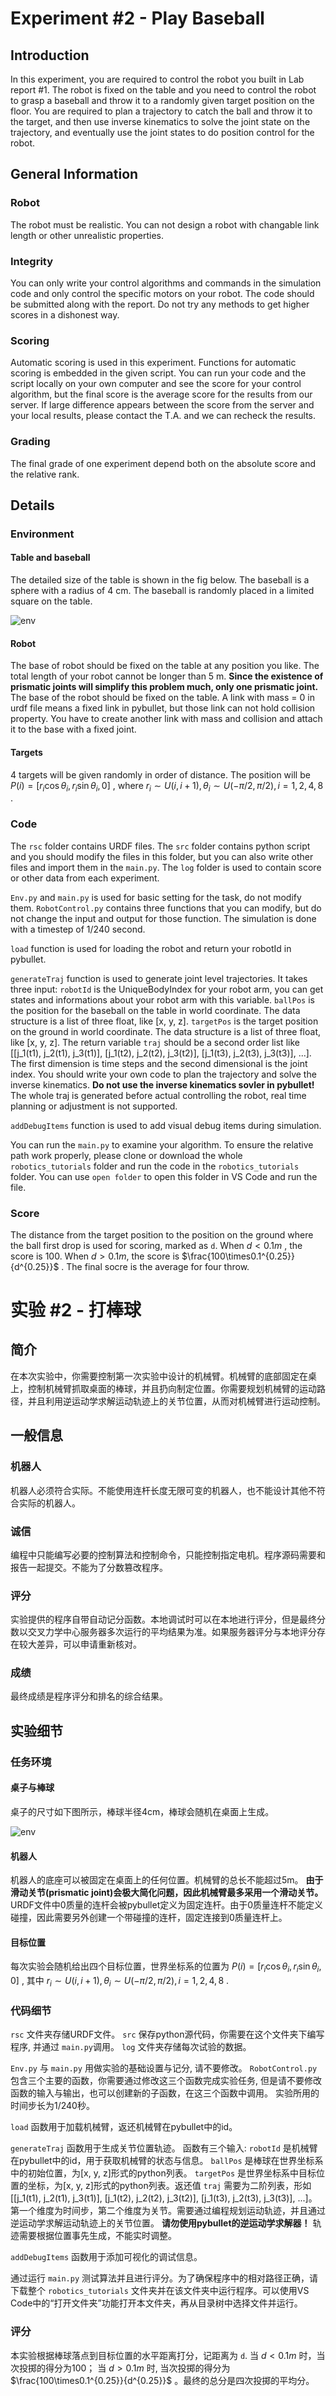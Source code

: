 # Experiment #2 - Play Baseball

## Introduction

In this experiment, you are required to control the robot you built in Lab report #1. The robot is fixed on the table and you need to control the robot to grasp a baseball and throw it to a randomly given target position on the floor. You are required to plan a trajectory to catch the ball and throw it to the target, and then use inverse kinematics to solve the joint state on the trajectory, and eventually use the joint states to do position control for the robot.

## General Information

### Robot

The robot must be realistic. You can not design a robot with changable link length or other unrealistic properties.

### Integrity

You can only write your control algorithms and commands in the simulation code and only control the specific motors on your robot. The code should be submitted along with the report. Do not try any methods to get higher scores in a dishonest way.

### Scoring

Automatic scoring is used in this experiment. Functions for automatic scoring is embedded in the given script. You can run your code and the script locally on your own computer and see the score for your control algorithm, but the final score is the average score for the results from our server. 
If large difference appears between the score from the server and your local results, please contact the T.A. and we can recheck the results.

### Grading

The final grade of one experiment depend both on the absolute score and the relative rank.

## Details

### Environment

#### Table and baseball

The detailed size of the table is shown in the fig below. The baseball is a sphere with a radius of 4 cm. The baseball is randomly placed in a limited square on the table. 

![env](assets/table_size.png)

#### Robot

The base of robot should be fixed on the table at any position you like. The total length of your robot cannot be longer than 5 m. **Since the existence of prismatic joints will simplify this problem much, only one prismatic joint.** The base of the robot should be fixed on the table. A link with mass = 0 in urdf file means a fixed link in pybullet, but those link can not hold collision property. You have to create another link with mass and collision and attach it to the base with a fixed joint.

#### Targets

4 targets will be given randomly in order of distance. The position will be $P(i) = [r_i \cos\theta_i, r_i \sin\theta_i, 0]$ , where $r_i \sim U(i, i+1), \theta_i \sim U(-\pi/2, \pi/2), i=1,2,4,8$ .

### Code

The `rsc` folder contains URDF files. The `src` folder contains python script and you should modify the files in this folder, but you can also write other files and import them in the `main.py`. The `log` folder is used to contain score or other data from each experiment.

`Env.py` and `main.py` is used for basic setting for the task, do not modify them. `RobotControl.py` contains three functions that you can modify, but do not change the input and output for those function. The simulation is done with a timestep of 1/240 second.

`load` function is used for loading the robot and return your robotId in pybullet. 

`generateTraj` function is used to generate joint level trajectories. It takes three input: `robotId` is the UniqueBodyIndex for your robot arm, you can get states and informations about your robot arm with this variable. `ballPos` is the position for the baseball on the table in world coordinate. The data structure is a list of three float, like [x, y, z]. `targetPos` is the target position on the ground in world coordinate. The data structure is a list of three float, like [x, y, z]. The return variable `traj` should be a second order list like [[j_1(t1), j_2(t1), j_3(t1)], [j_1(t2), j_2(t2), j_3(t2)], [j_1(t3), j_2(t3), j_3(t3)], ...]. The first dimension is time steps and the second dimensional is the joint index. You should write your own code to plan the trajectory and solve the inverse kinematics. **Do not use the inverse kinematics sovler in pybullet!** The whole traj is generated before actual controlling the robot, real time planning or adjustment is not supported.

`addDebugItems` function is used to add visual debug items during simulation.

You can run the `main.py` to examine your algorithm. To ensure the relative path work properly, please clone or download the whole `robotics_tutorials` folder and run the code in the `robotics_tutorials` folder. You can use `open folder` to open this folder in VS Code and run the file.

### Score

The distance from the target position to the position on the ground where the ball first drop is used for scoring, marked as `d`. When $d<0.1m$ , the score is 100. When $d>0.1m$, the score is $\frac{100\times0.1^{0.25}}{d^{0.25}}$ . The final socre is the average for four throw.

# 实验 #2 - 打棒球

## 简介

在本次实验中，你需要控制第一次实验中设计的机械臂。机械臂的底部固定在桌上，控制机械臂抓取桌面的棒球，并且扔向制定位置。你需要规划机械臂的运动路径，并且利用逆运动学求解运动轨迹上的关节位置，从而对机械臂进行运动控制。

## 一般信息

### 机器人

机器人必须符合实际。不能使用连杆长度无限可变的机器人，也不能设计其他不符合实际的机器人。

### 诚信

编程中只能编写必要的控制算法和控制命令，只能控制指定电机。程序源码需要和报告一起提交。不能为了分数篡改程序。

### 评分

实验提供的程序自带自动记分函数。本地调试时可以在本地进行评分，但是最终分数以交叉力学中心服务器多次运行的平均结果为准。如果服务器评分与本地评分存在较大差异，可以申请重新核对。

### 成绩

最终成绩是程序评分和排名的综合结果。

## 实验细节

### 任务环境

#### 桌子与棒球

桌子的尺寸如下图所示，棒球半径4cm，棒球会随机在桌面上生成。

![env](assets/table_size.png)

#### 机器人

机器人的底座可以被固定在桌面上的任何位置。机械臂的总长不能超过5m。 **由于滑动关节(prismatic joint)会极大简化问题，因此机械臂最多采用一个滑动关节。** URDF文件中0质量的连杆会被pybullet定义为固定连杆。由于0质量连杆不能定义碰撞，因此需要另外创建一个带碰撞的连杆，固定连接到0质量连杆上。

#### 目标位置

每次实验会随机给出四个目标位置，世界坐标系的位置为 $P(i) = [r_i \cos\theta_i, r_i \sin\theta_i, 0]$ , 其中 $r_i \sim U(i, i+1), \theta_i \sim U(-\pi/2, \pi/2), i=1,2,4,8$ .

### 代码细节

`rsc` 文件夹存储URDF文件。 `src` 保存python源代码，你需要在这个文件夹下编写程序, 并通过 `main.py`调用。 `log` 文件夹存储每次试验的数据。

`Env.py` 与 `main.py` 用做实验的基础设置与记分, 请不要修改。 `RobotControl.py` 包含三个主要的函数，你需要通过修改这三个函数完成实验任务, 但是请不要修改函数的输入与输出，也可以创建新的子函数，在这三个函数中调用。 实验所用的时间步长为1/240秒。

`load` 函数用于加载机械臂，返还机械臂在pybullet中的id。

`generateTraj` 函数用于生成关节位置轨迹。 函数有三个输入: `robotId` 是机械臂在pybullet中的id，用于获取机械臂的状态与信息。 `ballPos` 是棒球在世界坐标系中的初始位置，为[x, y, z]形式的python列表。 `targetPos` 是世界坐标系中目标位置的坐标，为[x, y, z]形式的python列表。返还值 `traj` 需要为二阶列表，形如 [[j_1(t1), j_2(t1), j_3(t1)], [j_1(t2), j_2(t2), j_3(t2)], [j_1(t3), j_2(t3), j_3(t3)], ...]。第一个维度为时间步，第二个维度为关节。需要通过编程规划运动轨迹，并且通过逆运动学求解运动轨迹上的关节位置。 **请勿使用pybullet的逆运动学求解器！** 轨迹需要根据位置事先生成，不能实时调整。

`addDebugItems` 函数用于添加可视化的调试信息。

通过运行 `main.py` 测试算法并且进行评分。为了确保程序中的相对路径正确，请下载整个 `robotics_tutorials` 文件夹并在该文件夹中运行程序。可以使用VS Code中的“打开文件夹”功能打开本文件夹，再从目录树中选择文件并运行。

### 评分

本实验根据棒球落点到目标位置的水平距离打分，记距离为 `d`. 当 $d<0.1m$ 时，当次投掷的得分为100； 当 $d>0.1m$ 时, 当次投掷的得分为 $\frac{100\times0.1^{0.25}}{d^{0.25}}$ 。最终的总分是四次投掷的平均分。